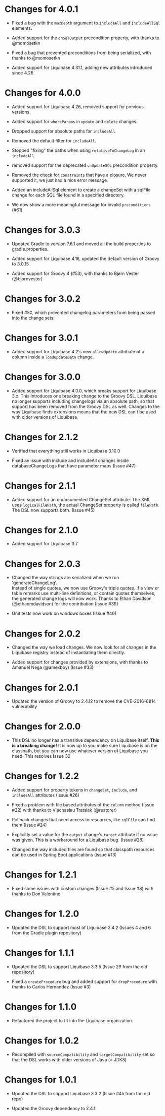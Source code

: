 Changes for 4.0.1
=================

- Fixed a bug with the `maxDepth` argument to `includeAll` and `includeAllSql` elements.

- Added support for the `onSqlOutput` precondition property, with thanks to @momosetkn

- Fixed a bug that prevented preconditions from being serialized, with thanks to @momosetkn

- Added support for Liquibase 4.31.1, adding new attributes introduced since 4.26.

Changes for 4.0.0
=================

- Added support for Liquibase 4.26, removed support for previous versions.

- Added support for `whereParams` in `update` and `delete` changes.

- Dropped support for absolute paths for `includeAll`.

- Removed the default filter for `includeAll`.

- Stopped "fixing" the paths when using `relativeToChangeLog` in an `includeAll`.

- removed support for the deprecated `onUpdateSQL` precondition property.

- Removed the check for `constraints` that have a closure.  We never supported it, we just had a 
  nice error message.

- Added an includeAllSql element to create a changeSet with a sqlFile change for each SQL file
  found in a specified directory.

- We now show a more meaningful message for invalid `preconditions` (#61)

Changes for 3.0.3
=================
- Updated Gradle to version 7.6.1 and moved all the build properties to gradle.properties.

- Added support for Liquibase 4.16, updated the default version of Groovy to 3.0.15

- Added support for Groovy 4 (#53), with thanks to Bjørn Vester (@bjornvester)


Changes for 3.0.2
=================
- Fixed #50, which prevented changelog parameters from being passed into the 
  change sets.
   
Changes for 3.0.1
=================
- Added support for Liquibase 4.2's new `allowUpdate` attribute of a column
  inside a `loadupdateData` change.
  
Changes for 3.0.0
=================
- Added support for Liquibase 4.0.0, which breaks support for Liquibase 3.x.
  This introduces one breaking change to the Groovy DSL.  Liquibase no longer
  supports including changelogs via an absolute path, so that support has been
  removed from the Groovy DSL as well.  Changes to the way Liquibase finds 
  extensions means that the new DSL can't be used with older versions of 
  Liquibase. 
  
Changes for 2.1.2
=================
- Verified that everything still works in Liquibase 3.10.0

- Fixed an issue with include and includeAll changes inside databaseChangeLogs
  that have parameter maps (Issue #47)
  
Changes for 2.1.1
=================
- Added support for an undocumented ChangeSet attribute:  The XML uses
 `logicalFilePath`, the actual ChangeSet property is called `filePath`.  The 
 DSL now supports both. (Issue #45)
  
Changes for 2.1.0
=================
- Added support for Liquibase 3.7

Changes for 2.0.3
=================
- Changed the way strings are serialized when we run 'generateChangeLog'.  
  Instead of single quotes, we now use Groovy's triple quotes.  If a view or
  table remarks use multi-line definitions, or contain quotes themselves, the
  generated change logs will now work.  Thanks to Ethan Davidson
  (@ethanmdavidson) for the contribution (Issue #39)
  
- Unit tests now work on windows boxes (Issue #40).
   
Changes for 2.0.2
=================
- Changed the way we load changes.  We now look for all changes in the Liquibase
  registry instead of instantiating them directly.
  
- Added support for changes provided by extensions, with thanks to Amanuel Nega
  (@amexboy) (Issue #33)
  
Changes for 2.0.1
=================
- Updated the version of Groovy to 2.4.12 to remove the CVE-2016-6814
  vulnerability
  
Changes for 2.0.0
=================
- This DSL no longer has a transitive dependency on Liquibase itself.  **This is
  a breaking change!**  It is now up to you make sure Liquibase is on the 
  classpath, but you can now use whatever version of Liquibase you need. This
  resolves Issue 32.
  
Changes for 1.2.2
=================
- Added support for property tokens in `changeSet`, `include`, and `includeAll`
  attributes (Issue #26)
  
- Fixed a problem with file based attributes of the `column` method (Issue #22)
  with thanks to Viachaslau Tratsiak (@restorer)  
  
- Rollback changes that need access to resources, like `sqlFile` can find them
  (Issue #24)
 
- Explicitly set a value for the `output` change's `target` attribute if no
  value was given.  This is a workaround for a Liquibase bug. (Issue #28)
 
- Changed the way included files are found so that classpath resources can be
  used in Spring Boot applications (Issue #13)
   
Changes for 1.2.1
=================
- Fixed some issues with custom changes (Issue #5 and Issue #8) with thanks to 
  Don Valentino

Changes for 1.2.0
=================
- Updated the DSL to support most of Liquibase 3.4.2 (Issues 4 and 6 from the 
  Gradle plugin repository)

Changes for 1.1.1
=================
- Updated the DSL to support Liquibase 3.3.5 (Issue 29 from the old repository)

- Fixed a `createProcedure` bug and added support for `dropProcedure` with 
  thanks to Carlos Hernandez (Issue #3)

Changes for 1.1.0
=================
- Refactored the project to fit into the Liquibase organization.

Changes for 1.0.2
=================
- Recompiled with `sourceCompatibility` and `targetCompatibility` set so that
  the DSL works with older versions of Java (< JDK8)

Changes for 1.0.1
=================
- Updated the DSL to support Liquibase 3.3.2 (Issue #45 from the old repo)

- Updated the Groovy dependency to 2.4.1. 
